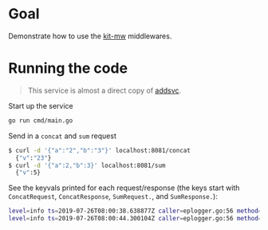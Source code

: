 # Goal

Demonstrate how to use the [kit-mw](https://github.com/jwenz723/kit-mw) middlewares.

# Running the code

> This service is almost a direct copy of [addsvc](https://github.com/go-kit/kit/tree/master/examples/addsvc).

Start up the service

```bash
go run cmd/main.go 
```

Send in a `concat` and `sum` request

```bash
$ curl -d '{"a":"2","b":"3"}' localhost:8081/concat
  {"v":"23"}
$ curl -d '{"a":2,"b":3}' localhost:8081/sum       
  {"v":5}

```

See the keyvals printed for each request/response (the keys start with `ConcatRequest`, `ConcatResponse`, `SumRequest.`, and `SumResponse.`):

```bash
level=info ts=2019-07-26T08:00:38.638877Z caller=eplogger.go:56 method=Concat transport_error=null took=7.985µs ConcatRequest.A=2 ConcatRequest.B=3 ConcatResponse.V=23 ConcatResponse.Err=null
level=info ts=2019-07-26T08:00:44.300104Z caller=eplogger.go:56 method=Sum transport_error=null took=4.071µs SumRequest.A=2 SumRequest.B=3 SumResponse.R=5 SumResponse.Err=null
```
